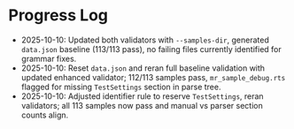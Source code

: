 # Progress Log

- 2025-10-10: Updated both validators with `--samples-dir`, generated `data.json` baseline (113/113 pass), no failing files currently identified for grammar fixes.
- 2025-10-10: Reset `data.json` and reran full baseline validation with updated enhanced validator; 112/113 samples pass, `mr_sample_debug.rts` flagged for missing `TestSettings` section in parse tree.
- 2025-10-10: Adjusted identifier rule to reserve `TestSettings`, reran validators; all 113 samples now pass and manual vs parser section counts align.

